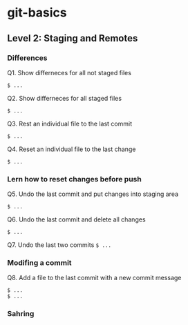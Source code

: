 # git-basics

## Level 2: Staging and Remotes

### Differences

Q1. Show differneces for all not staged files

`$ ...`  

Q2. Show differneces for all staged files

`$ ...`  

Q3. Rest an individual file to the last commit

`$ ...`  

Q4. Reset an individual file to the last change

`$ ...`  
 
### Lern how to reset changes before push

Q5. Undo the last commit and put changes into staging area

`$ ...`

Q6. Undo the last commit and delete all changes

`$ ...`  

Q7. Undo the last two commits
`$ ...`  

### Modifing a commit

Q8. Add a file to the last commit with a new commit message

`$ ...`  
`$ ...`

### Sahring
